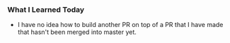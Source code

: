 ### What I Learned Today

- I have no idea how to build another PR on top of a PR that I have made that hasn't been merged into master yet.
